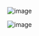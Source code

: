 ![image](https://github.com/user-attachments/assets/997c8609-90ef-4478-ac5b-192e999f4705)

![image](https://github.com/user-attachments/assets/d62c8a3f-fd88-4875-8fdb-b58ccaf3bbd1)
